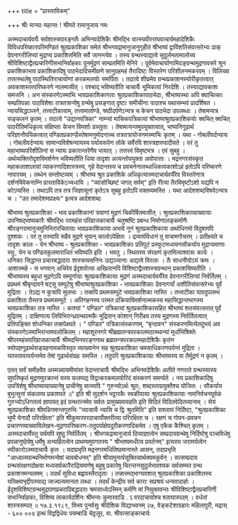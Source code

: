 +++
title = "प्रास्ताविकम्"

+++
श्रीः 
मान्याः महान्तः ! 
श्रीमते रामानुजाय नमः 

अस्मदाचार्यवर्यैः सर्वशास्त्रपारङ्गतैः अभिनवदेशिकैः श्रीमद्भिः वात्स्यवीरराघवाचार्यमहादेशिकैः विविधपरिष्कारपरिमण्डितं श्रुतप्रकाशिका समेतं श्रीभगवद्रामानुजानुगृहीतं श्रीभाष्यं द्वाविंशतिसंवत्सरेभ्यः प्राक् देवनागरीलिप्यां मुद्राप्य प्रकाशितमिति सर्वे जानन्त्येव । तस्य ग्रन्थस्याद्यत्वे सुदुर्लभतामालोच्य श्रीविशिष्टाद्वैतप्रचारिणीसभानिर्वाहकाः पुनर्मुद्रणं साम्प्रतमिति मेनिरे । 
पूर्वमेवाचार्याणामिदङ्ग्रन्थमुद्रणावसरे श्रुन प्रकाशिकाभाव प्रकाशिकादिषु पाठभेदादिसमीक्षणे सानुग्रहमहं तैरादिष्टः विस्तरेण परिशीलनमकरवम् । विलिख्य तत्तत्स्थलेषु पाठस्थितिराचार्याणां करकमलयोः समर्पिता । तदात्वे शीघ्रमेव ग्रन्थप्रकाशनस्योरीकृतत्वात् अवकाशस्तत्परिष्करणे नालमासीत् । पश्चाद् भविष्यतीति चाचार्यैः भूमिकायां निरदेशि । तस्याद्यावकाशः समजनि । 
अन संस्करणेऽस्माभिः भावप्रकाशिकागताः श्रुतप्रकाशिकापाठभेदाः, श्रीभाष्यस्था अपि क्वाचित्काः सम्प्रतिपन्नाः पाठविशेषाः तत्रतत्रान्येषु ग्रन्थेषु प्रसङ्गात् दृष्टाः समीचीनाः पाठाश्च यथासम्भवं प्रादर्शिषत । न्यायसिद्धाञ्जने, तत्त्वटीकायाम्, तत्त्वमार्ताण्डे, षष्ठीदर्पणेऽन्यत्र च केचन पाठभेदा उपलब्धाः । तेषामप्यत्र सङ्कलनं कृतम् । तदात्वे "उद्यानपत्रिका" नाम्न्यां मासिकपत्रिकायां श्रीभाष्यश्रुतप्रकाशिकयोः क्वचित् क्वचित् पाठरीतिमधिकृत्य संक्षिप्ताः केचन विमर्शाः प्रस्तुताः । तेषामत्यन्तमुपयुक्तत्वात्, भाष्यनिगूढार्थ परिज्ञानौपयिकत्वात् पण्डितप्रकाण्डैस्तेषामनुमोदनाच्च तत्रतत्रायोजनमस्माभिः कृतम् । यथा - गोबलीवर्दन्यायः । गोबलीवर्दन्यायः सामान्यविशेषन्यायस्य पर्यायरूपेण लोके सर्वैरपि शास्त्रज्ञरुपादीयते । परं तु महाभाष्यपरिशीलिनां स न्यायः प्रकारान्तरेणैव भायात् । तत्तत्त्वं विमृष्टमत्र । एवं सुबहु । अर्थव्यक्तिरोदृशविमर्शनेन भविष्यतीति धिया तादृशा अत्यन्तोपयुक्ता अवोपात्ताः । मद्रनगरसंस्कृत महाकलाशालायां व्याकरणादिशास्त्रस्य, गृहे वेदान्तस्य च प्रवचनेनालब्धाधिकावकाशोऽहं इतोऽपि परिष्करणे नापारयम् । लब्धेन सन्तोष्टव्यम् । 
श्रीभाष्य श्रुत प्रकाशिके अधिकृत्यास्मदाचार्यवर्यैरेव विस्तरेणात्र दर्शनविवेकनाम्नि प्रास्ताविकेऽभ्यधायि । "व्यासोच्छिष्टं जगत् सर्वम्" इति रीत्या तैरविमृष्टोंऽशो यद्यपि न कोऽप्यस्ति । तथाऽपि तत्र तत्र जिज्ञासूनां कृतेऽत्र सुबहु इतोऽपि वक्तव्यमस्ति । यथा आदेशशब्दविषयेऽन्यत्र च । “उत तमादेशमप्राक्ष्यः" इत्यत्र आदेशशब्दः 


श्रीभाष्य श्रुतप्रकाशिका - भाव प्रकाशिकानां त्रयाणां मुद्रणं चिकीर्षितमासीत् । श्रुतप्रकाशिकाव्याख्यायाः उपनिषद्भाष्यकारैः श्रीमद्भिः परमहंस परिव्राजकाचार्यैः चतुष्षष्टि प्रबन्ध निर्माणालङ्कर्माणैः श्रीरङ्गरामानुजमुनिभिरारचितायाः भावप्रकाशिकाया अभावे नूनं श्रुतप्रकाशिकाया अर्थाधिगमो विदुषामपि दुश्शकः । परं तु तस्यापि सहैव मुद्रणे भूयान् कालोऽपेक्षितः । द्रव्यसंविधानं तु वाचामगोचरम् । प्रतीक्ष्यते च तादृशः कालः - येन श्रीभाष्य - श्रुतप्रकाशिका - भावप्रकाशिकाः प्रतिपुटं प्रस्फुटमध्ययनसौकर्याय मुद्राप्यमाणाः स्युः, येन च पण्डितकुलमाराधितं भविष्यति इति । भवतु । स्थितस्य संरक्षणं कृतमित्याश्वासः कार्यः । धनिकाः सिद्धान्त प्रचारबद्धादराः शास्त्रव्यसनिनः उद्यञ्जानाः अद्यत्वे विरलाः । तैः साधनीयोऽयं क्रमः । आशास्महे - स भगवान् अचिरेव ईदृशरोत्या अखिलानपि विशिष्टाद्वैतशास्त्रग्रन्थान् प्रकाशयिष्यतीति । 
श्रीभाष्यस्य बहुधा मुद्रणेऽपि सम्पूर्णायाः श्रुतप्रकाशिकायाः मुद्रणं अस्मदाचार्यवर्यैरेव देवनागरीलिप्यां निर्वर्तितम् । प्रप्रथमं श्रीबृन्दावने षट्सु सम्पुटेषु श्रीभाष्यश्रुतप्रकाशिका - भावप्रकाशिकाः देवनागर्यां अशीतिसंवत्सरेभ्यः पूर्वं मुद्रिताः । तेऽद्य न कुत्रापि सुलभाः । तत्त्रापि प्रथमसम्पुटे भावप्रकाशिका नास्ति । तत्त्वटीका यावदुपलम्भं प्रकाशिता तैस्तत्र प्रथमसम्पुटे । अतिगहनस्य परमत प्रक्रियाविमर्शनात्मकस्य महासिद्धान्तभागस्य भावप्रकाशिका तत्र नास्ति । काश्यां " पण्डित" पत्रिकायां श्रुतप्रकाशिकासहित श्रीभाष्यं शतसंवत्सरात् पूर्वं मुद्रितम् । दाक्षिणात्य लिपिभिरान्ध्रग्रन्थात्मकैः मुद्रितान् कोशान् निरीक्ष्य तस्य मुद्रणस्य निर्वर्तितत्वात् प्रतिपङ्क्ति शोधनिका तत्त्रापेक्ष्यते । " पण्डित" पत्रिकासंस्करणम्, “बृन्दावन" संस्करणमित्येतदुभयं अव संस्करणेऽस्माभिरान्तमवलोकितम् । महाशूरनगरे श्रीब्रह्मतन्त्रपरकालमठास्थान्यां मूर्धाभिषिक्तेः श्रीपरमहंसपरिव्राजकाचार्यैः श्रीमदभिनवरङ्गनाथ ब्रह्मतन्त्रपरकालमहादेशिकैः कृतंन स्वोपज्ञगूढार्थसङ्ग्रहनामकविस्तृत व्याख्यानेन सह श्रुतप्रकाशिका चमसाधिकरणपर्यन्तं मुद्रिता । यतस्तावत्पर्यन्तमेव तेषां गूढार्थसंग्रहः समस्ति । तदुपरि श्रुतप्रकाशिकायाः श्रीभाष्यस्य वा तैर्मुद्रणं न कृतम् । 

एतत् सर्वं समीक्ष्यैव अस्मन्न्यायमीमांसा वेदान्ताचार्यैः श्रीमद्भिः अभिनवदेशिकैः अतीते गणराते ग्रन्थस्यास्य सुपरिष्कृतं मुद्रणमुपक्रान्तं यस्य फलमद्य विद्वत्करकमलयोरिदं संस्करणं समर्प्यते । 
नय प्रकाशिकादिषु उपत्रिंशेषु श्रीभाष्यव्याख्यानेषु प्राचीनेषु सत्स्वपि " गुरुभ्योऽर्थः श्रुतः, शब्दस्तत्प्रयुक्तैश्च योजितः । सौकर्याय बुभुत्सूनां संकलय्य प्रकाश्यते ॥" इति श्री सुदर्शन भट्टारकैः स्वकीयायाः श्रुतप्रकाशिकायाः नामनिर्वचनपूर्वकं गुरुभ्योऽधिगतत्वं ज्ञापयत् इदं ग्रन्थरत्नमेव सर्वतः प्रामुख्यमावहति इति विदितं विदितवेदितव्यानाम् । सेयं श्रुतप्रकाशिका श्रीमन्निगमान्तगुरुभिः "व्यासार्येः न्यासि च द्विः श्रुतमिति" इति सश्लाघं निर्दिष्टा, "श्रुतप्रकाशिका भूमौ येनादौ परिरक्षिता" इति श्रीकुमारवरदाचार्योक्तरीत्या परिरक्षिता च । रक्षणं च गोपन-प्रवचन प्रचारणव्याख्याविलेखन-मुद्रणपरिष्करण-तदुपर्याक्षेपदूरीकरणादिकमेव । एषु एकैक कैश्चित् कृतम् । अस्मदाचार्यैस्तु सर्वमपि सुष्ठु निर्वर्तितम् । 
श्रीभगवद्रामानुजार्य दिव्याज्ञात्वेन सम्प्रदायग्रन्थेषु निर्दिष्टेषु पञ्चविधेषु प्रपन्नानुष्ठेयेषु धर्मेषु अभ्यर्हितत्वेन प्राथम्यमुपगतस्य " श्रीभाष्यमधीत्य प्रवर्तनम्" इत्यस्य जरामर्यत्वेन स्वीकारोऽस्मदाचार्यैः कृतः । यदाप्रभृति मद्रनगरमधितिष्ठमानास्ते आसन्, तदाप्रभृति "आध्यात्मग्रन्थनिर्माणमन्येषां चावबोधनम्" इति श्रीयामुनार्यसूक्तिसार्थक्यमकुर्वन् । 
सत्सम्प्रदाय ग्रन्थसंरक्षणदोक्षया मध्यसर्वकारैराद्रियमाणेषु बहुषु प्रकारेषु चिरन्तनसुदुर्लभावश्यक सर्वसम्मत ग्रन्थ प्रकाशनमन्यतमम् । तदर्थं सुविधा बह्वयस्तैरादृताः । तत्त्रास्मद्भाग्यवशात् श्रुतप्रकाशिका प्रकाशितस्य यतिक्ष्माभृद्दीपस्याद्य जाज्वल्यमानता लब्धा । तदर्थं केन्द्रीय सर्व काराः सप्रश्रयं धन्यवादार्हाः । ईदृशविशिष्टग्रन्थमुद्रापणप्रचरादिबद्धादराः श्रमसाध्येऽस्मिन् कर्मणि मां नियुक्तवन्तः श्रीविशिष्टाद्वैतप्रचारिणी सभानिर्वाहकाः, विशिष्य तत्कार्यदर्शिनः श्रीमन्तः कुमारवाडि . ऽ वरदाचार्याश्च श्लाघास्पदम् । वर्धतां शास्त्रसम्पत् ॥ 
१७.३.१९८९, 
विभव पुनर्वसुः 
श्रीदेशिक विद्याभवनम् 
२७, वेङ्कटेशाग्रहारः 
महिलापुरी, मद्रास् - ६०० ००४ 
इत्थं विद्वद्विधेयः पयम्बाडि चेट्टलूर्. 
वा. श्रीवत्साङ्काचार्यः 

